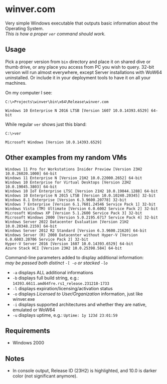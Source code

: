 # winver.com

Very simple Windows executable that outputs basic information about the Operating System.  
*This is how a proper `ver` command should work.*

## Usage

Pick a proper version from `bin` directory and place it on shared dive or thumb drive,
or any place you access from PC you wish to query. 32-bit version will run almost everywhere,
except Server installations with WoW64 uninstalled.
Or include it in your deployment tools to have it on all your machines.

On my computer I see:

    C:\>Projects\winver\bin\x64\Release\winver.com
    
    Windows 10 Enterprise N 2016 LTSB [Version 1607 10.0.14393.6529] 64-bit

While regular `ver` shows just this bland:

    C:\>ver
    
    Microsoft Windows [Version 10.0.14393.6529]

## Other examples from my random VMs

    Windows 11 Pro for Workstations Insider Preview [Version 23H2 10.0.26020.1000] 64-bit
    Windows 11 Enterprise N [Version 21H2 10.0.22000.2652] 64-bit
    Windows 10 Enterprise for Virtual Desktops [Version 22H2 10.0.19045.3803] 64-bit
    Windows 10 IoT Enterprise LTSC [Version 21H2 10.0.19044.1288] 64-bit
    Windows 10 Enterprise N 2015 LTSB [Version 10.0.10240.20345] 32-bit
    Windows 8.1 Enterprise [Version 6.3.9600.20778] 32-bit
    Windows 7 Enterprise [Version 6.1.7601.24546 Service Pack 1] 32-bit
    Windows Vista (TM) Ultimate [Version 6.0.6002 Service Pack 2] 32-bit
    Microsoft Windows XP [Version 5.1.2600 Service Pack 3] 32-bit
    Microsoft Windows 2000 [Version 5.0.2195.6717 Service Pack 4] 32-bit
    Windows Server 2022 Datacenter Evaluation [Version 21H2 10.0.20348.2159] 64-bit
    Windows Server 2012 R2 Standard [Version 6.3.9600.21620] 64-bit
    Windows Server (R) 2008 Datacenter without Hyper-V [Version 6.0.6003.20706 Service Pack 2] 32-bit
    Hyper-V Server 2016 [Version 1607 10.0.14393.6529] 64-bit
    Azure Stack HCI [Version 23H2 10.0.25398.584] 64-bit

Command-line parameters added to display additional information:  
*may be passed both distinct `-l -o` or stacked `-lo`*

* `-a` displays ALL additional informations
* `-b` displays full build string, e.g.: `14393.6611.amd64fre.rs1_release.231218-1733`
* `-l` displays expiration/licensing/activation status
* `-o` displays *Licensed to User/Organization* information, just like winver.exe
* `-i` displays supported architectures and whether they are native, emulated or WoW64
* `-u` displays uptime, e.g.: `Uptime: 1y 123d 23:01:59`

## Requirements

* Windows 2000

## Notes

* In console output, Release ID (23H2) is highlighted, and 10.0 is darker color (not significant anymore).
